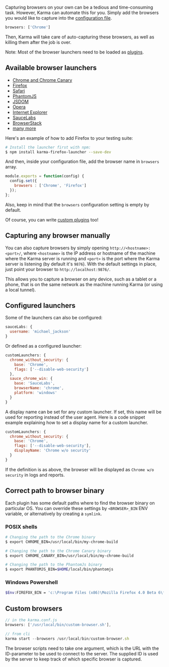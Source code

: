 Capturing browsers on your own can be a tedious and time-consuming task. However, Karma can automate this for you. Simply add the browsers you would like to capture into the [configuration file].

```javascript
browsers: ['Chrome']
```

Then, Karma will take care of auto-capturing these browsers, as well as killing them after the job is over.

Note: Most of the browser launchers need to be loaded as [plugins].

## Available browser launchers
- [Chrome and Chrome Canary](https://www.npmjs.com/package/karma-chrome-launcher)
- [Firefox](https://www.npmjs.com/package/karma-firefox-launcher)
- [Safari](https://www.npmjs.com/package/karma-safari-launcher)
- [PhantomJS](https://www.npmjs.com/package/karma-phantomjs-launcher)
- [JSDOM](https://www.npmjs.com/package/karma-jsdom-launcher)
- [Opera](https://www.npmjs.com/package/karma-opera-launcher)
- [Internet Explorer](https://www.npmjs.com/package/karma-ie-launcher)
- [SauceLabs](https://www.npmjs.com/package/karma-sauce-launcher)
- [BrowserStack](https://www.npmjs.com/package/karma-browserstack-launcher)
- [many more](https://www.npmjs.com/search?q=keywords:karma-launcher)

Here's an example of how to add Firefox to your testing suite:

```bash
# Install the launcher first with npm:
$ npm install karma-firefox-launcher --save-dev
```

And then, inside your configuration file, add the browser name in `browsers` array.

```javascript
module.exports = function(config) {
  config.set({
    browsers : ['Chrome', 'Firefox']
  });
};
```

Also, keep in mind that the `browsers` configuration setting is empty by default.

Of course, you can write [custom plugins] too!

## Capturing any browser manually

You can also capture browsers by simply opening `http://<hostname>:<port>/`, where `<hostname>` is the IP
address or hostname of the machine where the Karma server is running and `<port>` is the port where the Karma
server is listening (by default it's `9876`). With the default settings in place, just point your browser to `http://localhost:9876/`.

This allows you to capture a browser on any device, such as a tablet or a phone, that is on the same network
as the machine running Karma (or using a local tunnel).


## Configured launchers
Some of the launchers can also be configured:

```javascript
sauceLabs: {
  username: 'michael_jackson'
}
```

Or defined as a configured launcher:

```javascript
customLaunchers: {
  chrome_without_security: {
    base: 'Chrome',
    flags: ['--disable-web-security']
  },
  sauce_chrome_win: {
    base: 'SauceLabs',
    browserName: 'chrome',
    platform: 'windows'
  }
}
```

A display name can be set for any custom launcher. If set, this name will be used for reporting instead of the
user agent. Here is a code snippet example explaining how to set a display name for a custom launcher.

```javascript
customLaunchers: {
  chrome_without_security: {
    base: 'Chrome',
    flags: ['--disable-web-security'],
    displayName: 'Chrome w/o security'
  }
}
```

If the definition is as above, the browser will be displayed as `Chrome w/o security` in logs and reports.

## Correct path to browser binary
Each plugin has some default paths where to find the browser binary on particular OS.
You can override these settings by `<BROWSER>_BIN` ENV variable, or alternatively by creating a `symlink`.

### POSIX shells
```bash
# Changing the path to the Chrome binary
$ export CHROME_BIN=/usr/local/bin/my-chrome-build

# Changing the path to the Chrome Canary binary
$ export CHROME_CANARY_BIN=/usr/local/bin/my-chrome-build

# Changing the path to the PhantomJs binary
$ export PHANTOMJS_BIN=$HOME/local/bin/phantomjs
```

### Windows Powershell
```bash
$Env:FIREFOX_BIN = 'c:\Program Files (x86)\Mozilla Firefox 4.0 Beta 6\firefox.exe'
```

## Custom browsers
```javascript
// in the karma.conf.js
browsers: ['/usr/local/bin/custom-browser.sh'],

// from cli
karma start --browsers /usr/local/bin/custom-browser.sh
```
The browser scripts need to take one argument, which is the URL with the ID-parameter to be used to connect to the server. The supplied ID is used by the server to keep track of which specific browser is captured.



[Chrome and Chrome Canary]: https://github.com/karma-runner/karma-chrome-launcher
[PhantomJS]: https://github.com/karma-runner/karma-phantomjs-launcher
[JSDOM]: https://github.com/badeball/karma-jsdom-launcher
[Firefox]: https://github.com/karma-runner/karma-firefox-launcher
[Safari]: https://github.com/karma-runner/karma-safari-launcher
[Opera]: https://github.com/karma-runner/karma-opera-launcher
[SauceLabs]: https://github.com/karma-runner/karma-sauce-launcher
[BrowserStack]: https://github.com/karma-runner/karma-browserstack-launcher
[custom plugins]: ../dev/plugins.html
[plugins]: plugins.html
[configuration file]: configuration-file.html
